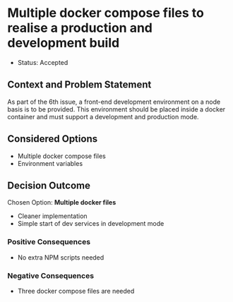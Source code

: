 # Multiple docker compose files to realise a production and development build

* Status: Accepted

## Context and Problem Statement
As part of the 6th issue, a front-end development environment on a node basis is to be provided. 
This environment should be placed inside a docker container and must support a development and  production mode.

## Considered Options

* Multiple docker compose files
* Environment variables

## Decision Outcome
Chosen Option: **Multiple docker files**

* Cleaner implementation
* Simple start of dev services in development mode

### Positive Consequences
* No extra NPM scripts needed

### Negative Consequences
* Three docker compose files are needed
 


